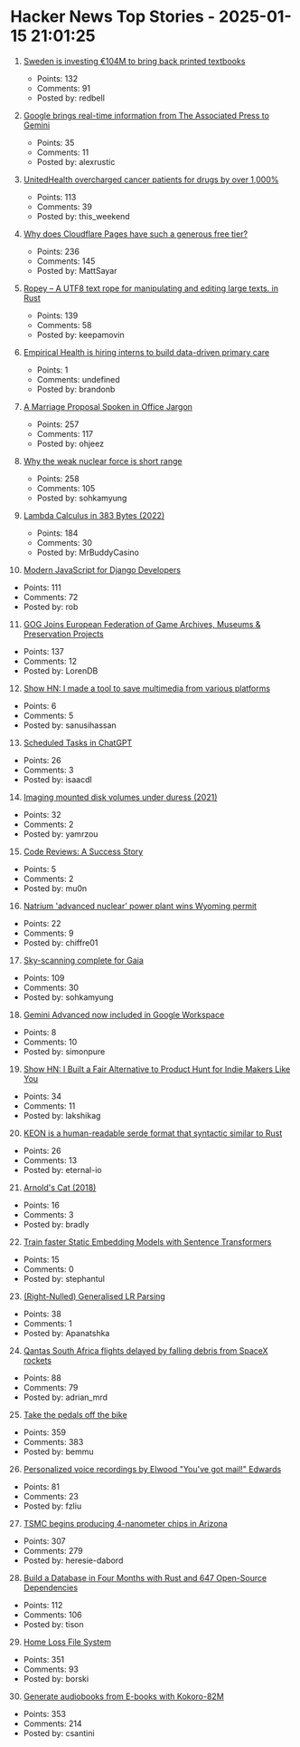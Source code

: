 # Hacker News Top Stories - 2025-01-15 21:01:25

1. [Sweden is investing €104M to bring back printed textbooks](https://indiandefencereview.com/in-2009-sweden-chose-to-replace-books-with-computers-15-years-later-it-allocates-104-million-euros-to-reverse-course/)
   - Points: 132
   - Comments: 91
   - Posted by: redbell

2. [Google brings real-time information from The Associated Press to Gemini](https://blog.google/products/news/associated-press-gemini-app/)
   - Points: 35
   - Comments: 11
   - Posted by: alexrustic

3. [UnitedHealth overcharged cancer patients for drugs by over 1,000%](https://fortune.com/2025/01/15/ftc-pbms-unitedhealth-brian-thompson-cvs-caremark-cigna-pharmacy-benefit-managers/)
   - Points: 113
   - Comments: 39
   - Posted by: this_weekend

4. [Why does Cloudflare Pages have such a generous free tier?](https://mattsayar.com/why-does-cloudflare-pages-have-such-a-generous-free-tier/)
   - Points: 236
   - Comments: 145
   - Posted by: MattSayar

5. [Ropey – A UTF8 text rope for manipulating and editing large texts. in Rust](https://github.com/cessen/ropey)
   - Points: 139
   - Comments: 58
   - Posted by: keepamovin

6. [Empirical Health is hiring interns to build data-driven primary care](https://www.ycombinator.com/companies/empirical-health/jobs/BQlfWbt-software-engineer-intern-summer-2025)
   - Points: 1
   - Comments: undefined
   - Posted by: brandonb

7. [A Marriage Proposal Spoken in Office Jargon](https://www.mcsweeneys.net/articles/a-marriage-proposal-spoken-entirely-in-office-jargon)
   - Points: 257
   - Comments: 117
   - Posted by: ohjeez

8. [Why the weak nuclear force is short range](https://profmattstrassler.com/articles-and-posts/particle-physics-basics/the-astonishing-standard-model/why-the-weak-nuclear-force-is-short-range/)
   - Points: 258
   - Comments: 105
   - Posted by: sohkamyung

9. [Lambda Calculus in 383 Bytes (2022)](https://justine.lol/lambda/)
   - Points: 184
   - Comments: 30
   - Posted by: MrBuddyCasino

10. [Modern JavaScript for Django Developers](https://www.saaspegasus.com/guides/modern-javascript-for-django-developers/)
   - Points: 111
   - Comments: 72
   - Posted by: rob

11. [GOG Joins European Federation of Game Archives, Museums & Preservation Projects](https://www.gamingonlinux.com/2025/01/gog-joins-the-european-federation-of-game-archives-museums-and-preservation-projects/)
   - Points: 137
   - Comments: 12
   - Posted by: LorenDB

12. [Show HN: I made a tool to save multimedia from various platforms](https://www.saveplays.com/)
   - Points: 6
   - Comments: 5
   - Posted by: sanusihassan

13. [Scheduled Tasks in ChatGPT](https://help.openai.com/en/articles/10291617-scheduled-tasks-in-chatgpt)
   - Points: 26
   - Comments: 3
   - Posted by: isaacdl

14. [Imaging mounted disk volumes under duress (2021)](https://blog.benjojo.co.uk/post/imaging-mounted-disk-volumes-live)
   - Points: 32
   - Comments: 2
   - Posted by: yamrzou

15. [Code Reviews: A Success Story](https://blogsystem5.substack.com/p/code-reviews-a-success-story)
   - Points: 5
   - Comments: 2
   - Posted by: mu0n

16. [Natrium 'advanced nuclear' power plant wins Wyoming permit](https://wyofile.com/natrium-advanced-nuclear-power-plant-wins-wyoming-permit/)
   - Points: 22
   - Comments: 9
   - Posted by: chiffre01

17. [Sky-scanning complete for Gaia](https://www.esa.int/ESA_Multimedia/Images/2025/01/Sky-scanning_complete_for_Gaia)
   - Points: 109
   - Comments: 30
   - Posted by: sohkamyung

18. [Gemini Advanced now included in Google Workspace](https://workspace.google.com/blog/product-announcements/empowering-businesses-with-AI)
   - Points: 8
   - Comments: 10
   - Posted by: simonpure

19. [Show HN: I Built a Fair Alternative to Product Hunt for Indie Makers Like You](undefined)
   - Points: 34
   - Comments: 11
   - Posted by: lakshikag

20. [KEON is a human-readable serde format that syntactic similar to Rust](https://github.com/eternal-io/keon)
   - Points: 26
   - Comments: 13
   - Posted by: eternal-io

21. [Arnold's Cat (2018)](http://gerdbreitenbach.de/arnold_cat/cat.html)
   - Points: 16
   - Comments: 3
   - Posted by: bradly

22. [Train faster Static Embedding Models with Sentence Transformers](https://huggingface.co/blog/static-embeddings)
   - Points: 15
   - Comments: 0
   - Posted by: stephantul

23. [(Right-Nulled) Generalised LR Parsing](https://blog.jeffsmits.net/generalised-lr-parsing/)
   - Points: 38
   - Comments: 1
   - Posted by: Apanatshka

24. [Qantas South Africa flights delayed by falling debris from SpaceX rockets](https://www.theguardian.com/business/2025/jan/14/qantas-flights-delayed-spacex-falling-debris-sydney-to-johannesburg)
   - Points: 88
   - Comments: 79
   - Posted by: adrian_mrd

25. [Take the pedals off the bike](https://www.fortressofdoors.com/take-the-pedals-off-the-bike/)
   - Points: 359
   - Comments: 383
   - Posted by: bemmu

26. [Personalized voice recordings by Elwood "You've got mail!" Edwards](https://blog.jgc.org/2024/11/personalized-voice-recordings-by-elwood.html)
   - Points: 81
   - Comments: 23
   - Posted by: fzliu

27. [TSMC begins producing 4-nanometer chips in Arizona](https://www.reuters.com/technology/tsmc-begins-producing-4-nanometer-chips-arizona-raimondo-says-2025-01-10/)
   - Points: 307
   - Comments: 279
   - Posted by: heresie-dabord

28. [Build a Database in Four Months with Rust and 647 Open-Source Dependencies](https://tisonkun.io/posts/oss-twin)
   - Points: 112
   - Comments: 106
   - Posted by: tison

29. [Home Loss File System](https://docs.google.com/spreadsheets/d/1TPeJzW5pa-BiJZjuEa1yGSFs7ZJetbnxf2gjMvv4tkc/edit?usp=sharing)
   - Points: 351
   - Comments: 93
   - Posted by: borski

30. [Generate audiobooks from E-books with Kokoro-82M](https://claudio.uk/posts/epub-to-audiobook.html)
   - Points: 353
   - Comments: 214
   - Posted by: csantini

